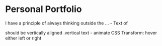 
# Personal Portfolio

  I have a principle of always thinking outside the ...
    - Text of <nav> should be vertically aligned .vertical text
    - animate CSS Transform: hover either left or right
